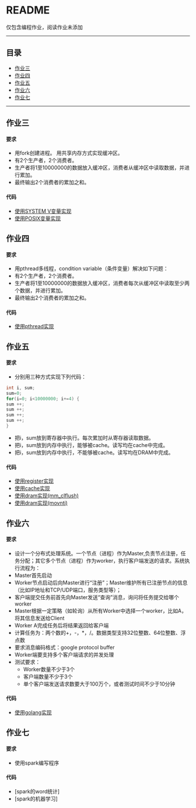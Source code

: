 README
===========================
仅包含编程作业，阅读作业未添加
****
## 目录
* [作业三](#作业三)
* [作业四](#作业四)
* [作业五](#作业五)
* [作业六](#作业六)
* [作业七](#作业七)
****
作业三
-----------
#### 要求
* 用fork创建进程。 用共享内存方式实现缓冲区。
* 有2个生产者，2个消费者。 
* 生产者将1至10000000的数据放入缓冲区，消费者从缓冲区中读取数据，并进行累加。 
* 最终输出2个消费者的累加之和。
#### 代码
* [使用SYSTEM V变量实现](https://github.com/Wanderingqiu/os_homework/blob/master/homework3/homework3_SYSTEMV.c)
* [使用POSIX变量实现](https://github.com/Wanderingqiu/os_homework/blob/master/homework3/homework3_POSIX.c)

作业四
-----------
#### 要求
* 用pthread多线程，condition variable（条件变量）解决如下问题：
* 有2个生产者，2个消费者。
* 生产者将1至10000000的数据放入缓冲区，消费者每次从缓冲区中读取至少两个数据，并进行累加。 
* 最终输出2个消费者的累加之和。
#### 代码
* [使用pthread实现](https://github.com/Wanderingqiu/os_homework/blob/master/homework4/homework4_pthread.c)

作业五
-----------
#### 要求
* 分别用三种方式实现下列代码：
```c
int i, sum;  
sum=0;  
for(i=0; i<10000000; i+=4) {  
sum ++;  
sum ++;  
sum ++;  
sum ++;  
}  
```
* 把i，sum放到寄存器中执行。每次累加时从寄存器读取数据。
* 把i，sum放到内存中执行，能够被cache。读写均在cache中完成。
* 把i，sum放到内存中执行，不能够被cache。读写均在DRAM中完成。
#### 代码
* [使用register实现](https://github.com/Wanderingqiu/os_homework/blob/master/homework5/homework5_register.c)
* [使用cache实现](https://github.com/Wanderingqiu/os_homework/blob/master/homework5/homework5_cache.c)
* [使用dram实现(mm_clflush)](https://github.com/Wanderingqiu/os_homework/blob/master/homework5/homework5_dram_clflush.c)
* [使用dram实现(movnti)](https://github.com/Wanderingqiu/os_homework/blob/master/homework5/homework5_dram_movnti.s)

作业六
-----------
#### 要求
* 设计一个分布式处理系统。一个节点（进程）作为Master,负责节点注册，任务分配；其它多个节点（进程）作为worker，执行客户端发送的请求。系统执行流程为：
* Master首先启动
* Worker节点启动后向Master进行“注册”；Master维护所有已注册节点的信息（比如IP地址和TCP/UDP端口，服务类型等）；
* 客户端提交任务前首先向Master发送“查询”消息，询问将任务提交给哪个worker
* Master根据一定策略（如轮询）从所有Worker中选择一个worker，比如A，将其信息发送给Client
* Worker A完成任务后将结果返回给客户端
* 计算任务为：两个数的+，-，*，/。数据类型支持32位整数、64位整数、浮点数
* 要求消息编码格式：google protocol buffer
* Worker端要支持多个客户端请求的并发处理
* 测试要求：
    * Worker数量不少于3个
    * 客户端数量不少于3个
    * 单个客户端发送请求数要大于100万个，或者测试时间不少于10分钟

#### 代码
* [使用golang实现](https://github.com/Wanderingqiu/golang/tree/master/socket%20RPC)

作业七
-----------
#### 要求
* 使用spark编写程序
#### 代码
* [spark的word统计]
* [spark的机器学习]